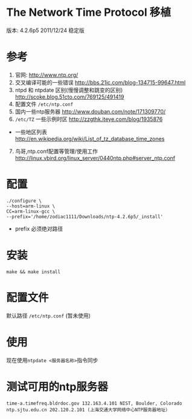 # The Network Time Protocol 移植

版本: 4.2.6p5	2011/12/24 稳定版

# 参考

1. 官网: http://www.ntp.org/
2. 交叉编译可能的一些错误 http://bbs.21ic.com/blog-134715-99647.html
3. ntpd 和 ntpdate 区别(慢慢调整和跳变的区别) http://scoke.blog.51cto.com/769125/491419
4. 配置文件 `/etc/ntp.conf`
5. 国内一些ntp服务器 http://www.douban.com/note/171309770/
6. `/etc/TZ` 一些示例时区 http://zzgthk.iteye.com/blog/1935876
 * 一些地区列表 http://en.wikipedia.org/wiki/List_of_tz_database_time_zones
7. 鸟哥,ntp.conf配置等管理/使用工作 http://linux.vbird.org/linux_server/0440ntp.php#server_ntp.conf

# 配置
```
./configure \
--host=arm-linux \
CC=arm-linux-gcc \
--prefix='/home/zodiac1111/Downloads/ntp-4.2.6p5/_install' 
```

* prefix 必须绝对路径
# 安装

```
make && make install
```

# 配置文件

默认路径 `/etc/ntp.conf` (暂未使用)

# 使用

现在使用`ntpdate <服务器名称>`指令同步

# 测试可用的ntp服务器
```
time-a.timefreq.bldrdoc.gov 132.163.4.101 NIST, Boulder, Colorado 
ntp.sjtu.edu.cn 202.120.2.101 (上海交通大学网络中心NTP服务器地址）
```